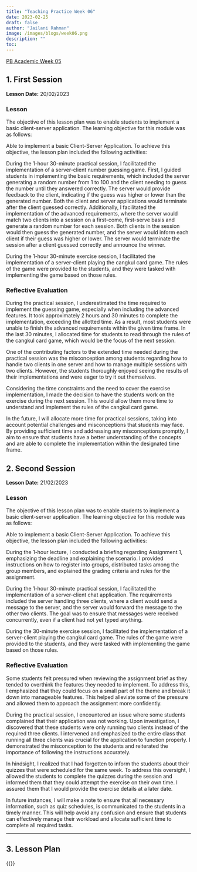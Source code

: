 ```yaml
---
title: "Teaching Practice Week 06"
date: 2023-02-25
draft: false
author: "Jailani Rahman"
image: /images/blogs/week06.png
description: ""
toc:
---
```


<div class="h1"><u>PB Academic Week 05</u></div>

## 1. First Session

**Lesson Date:** 20/02/2023

### Lesson

The objective of this lesson plan was to enable students to implement a basic client-server application. The learning objective for this module was as follows:

Able to implement a basic Client-Server Application.
To achieve this objective, the lesson plan included the following activities:

During the 1-hour 30-minute practical session, I facilitated the implementation of a server-client number guessing game. First, I guided students in implementing the basic requirements, which included the server generating a random number from 1 to 100 and the client needing to guess the number until they answered correctly. The server would provide feedback to the client, indicating if the guess was higher or lower than the generated number. Both the client and server applications would terminate after the client guessed correctly. Additionally, I facilitated the implementation of the advanced requirements, where the server would match two clients into a session on a first-come, first-serve basis and generate a random number for each session. Both clients in the session would then guess the generated number, and the server would inform each client if their guess was higher or lower. The server would terminate the session after a client guessed correctly and announce the winner.

During the 1-hour 30-minute exercise session, I facilitated the implementation of a server-client playing the cangkul card game. The rules of the game were provided to the students, and they were tasked with implementing the game based on those rules.

### Reflective Evaluation
During the practical session, I underestimated the time required to implement the guessing game, especially when including the advanced features. It took approximately 2 hours and 30 minutes to complete the implementation, exceeding the allotted time. As a result, most students were unable to finish the advanced requirements within the given time frame. In the last 30 minutes, I allocated time for students to read through the rules of the cangkul card game, which would be the focus of the next session.

One of the contributing factors to the extended time needed during the practical session was the misconception among students regarding how to handle two clients in one server and how to manage multiple sessions with two clients. However, the students thoroughly enjoyed seeing the results of their implementations and were eager to try it out themselves.

Considering the time constraints and the need to cover the exercise implementation, I made the decision to have the students work on the exercise during the next session. This would allow them more time to understand and implement the rules of the cangkul card game.

In the future, I will allocate more time for practical sessions, taking into account potential challenges and misconceptions that students may face. By providing sufficient time and addressing any misconceptions promptly, I aim to ensure that students have a better understanding of the concepts and are able to complete the implementation within the designated time frame.

## 2. Second Session

**Lesson Date:** 21/02/2023

### Lesson

The objective of this lesson plan was to enable students to implement a basic client-server application. The learning objective for this module was as follows:

Able to implement a basic Client-Server Application.
To achieve this objective, the lesson plan included the following activities:

During the 1-hour lecture, I conducted a briefing regarding Assignment 1, emphasizing the deadline and explaining the scenario. I provided instructions on how to register into groups, distributed tasks among the group members, and explained the grading criteria and rules for the assignment.

During the 1-hour 30-minute practical session, I facilitated the implementation of a server-client chat application. The requirements included the server handling three clients, where a client would send a message to the server, and the server would forward the message to the other two clients. The goal was to ensure that messages were received concurrently, even if a client had not yet typed anything.

During the 30-minute exercise session, I facilitated the implementation of a server-client playing the cangkul card game. The rules of the game were provided to the students, and they were tasked with implementing the game based on those rules.

### Reflective Evaluation
Some students felt pressured when reviewing the assignment brief as they tended to overthink the features they needed to implement. To address this, I emphasized that they could focus on a small part of the theme and break it down into manageable features. This helped alleviate some of the pressure and allowed them to approach the assignment more confidently.

During the practical session, I encountered an issue where some students complained that their application was not working. Upon investigation, I discovered that these students were only running two clients instead of the required three clients. I intervened and emphasized to the entire class that running all three clients was crucial for the application to function properly. I demonstrated the misconception to the students and reiterated the importance of following the instructions accurately.

In hindsight, I realized that I had forgotten to inform the students about their quizzes that were scheduled for the same week. To address this oversight, I allowed the students to complete the quizzes during the session and informed them that they could attempt the exercise on their own time. I assured them that I would provide the exercise details at a later date.

In future instances, I will make a note to ensure that all necessary information, such as quiz schedules, is communicated to the students in a timely manner. This will help avoid any confusion and ensure that students can effectively manage their workload and allocate sufficient time to complete all required tasks.

---

## 3. Lesson Plan
{{<embed-pdf url="../resources/NEP_LP_S2_23_WK5_MJA.pdf">}}